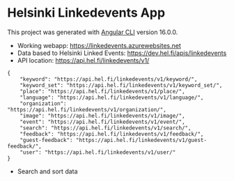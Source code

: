 # Helsinki Linkedevents App

This project was generated with [Angular CLI](https://github.com/angular/angular-cli) version 16.0.0.<br>

- Working webapp: https://linkedevents.azurewebsites.net <br>
- Data based to Helsinki Linked Events: https://dev.hel.fi/apis/linkedevents <br>
- API location: https://api.hel.fi/linkedevents/v1/ <br>

```
{
    "keyword": "https://api.hel.fi/linkedevents/v1/keyword/",
    "keyword_set": "https://api.hel.fi/linkedevents/v1/keyword_set/",
    "place": "https://api.hel.fi/linkedevents/v1/place/",
    "language": "https://api.hel.fi/linkedevents/v1/language/",
    "organization": "https://api.hel.fi/linkedevents/v1/organization/",
    "image": "https://api.hel.fi/linkedevents/v1/image/",
    "event": "https://api.hel.fi/linkedevents/v1/event/",
    "search": "https://api.hel.fi/linkedevents/v1/search/",
    "feedback": "https://api.hel.fi/linkedevents/v1/feedback/",
    "guest-feedback": "https://api.hel.fi/linkedevents/v1/guest-feedback/",
    "user": "https://api.hel.fi/linkedevents/v1/user/"
}
```

- Search and sort data